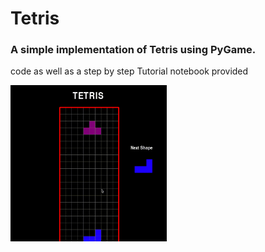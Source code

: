 # Tetris

### A simple implementation of Tetris using PyGame.
code as well as a step by step Tutorial notebook provided

<img src="Tetris.gif" width="250" height="250"/>